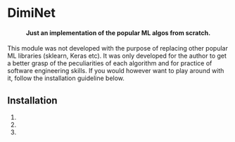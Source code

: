 # DimiNet

<h4 align="center"> Just an implementation of the popular ML algos from scratch. </h4>

This module was not developed with the purpose of replacing other popular ML libraries (sklearn, Keras etc). It was only developed for the author to get a better grasp of the peculiarities of each algorithm and for practice of software engineering skills. If you would however want to play around with it, follow the installation guideline below.

## Installation

1. 
2. 
3. 

